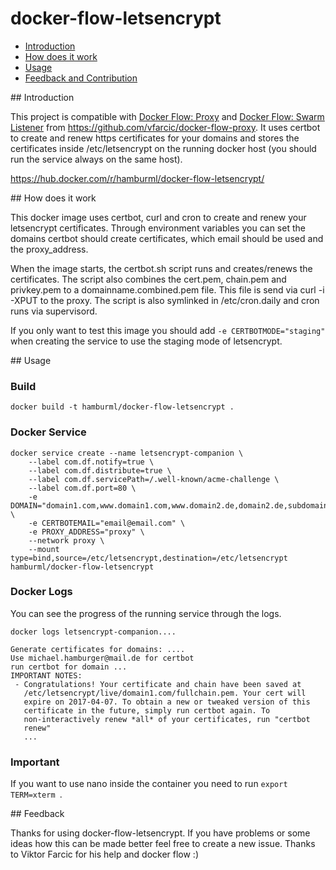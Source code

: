 docker-flow-letsencrypt
==================

* [Introduction](#introduction)
* [How does it work](#how-does-it-work)
* [Usage](#usage)
* [Feedback and Contribution](#feedback-and-contribution)

## Introduction

This project is compatible with [Docker Flow: Proxy](https://github.com/vfarcic/docker-flow-proxy) and [Docker Flow: Swarm Listener](https://github.com/vfarcic/docker-flow-swarm-listener) from https://github.com/vfarcic/docker-flow-proxy.
It uses certbot to create and renew https certificates for your domains and stores the certificates inside /etc/letsencrypt on the running docker host (you should run the service always on the same host).

https://hub.docker.com/r/hamburml/docker-flow-letsencrypt/

## How does it work

This docker image uses certbot, curl and cron to create and renew your letsencrypt certificates.
Through environment variables you can set the domains certbot should create certificates, which email should be used and the proxy_address.

When the image starts, the certbot.sh script runs and creates/renews the certificates. The script also combines the cert.pem, chain.pem and privkey.pem to a domainname.combined.pem file. This file is send via curl -i -XPUT to the proxy.
The script is also symlinked in /etc/cron.daily and cron runs via supervisord.

If you only want to test this image you should add ```-e CERTBOTMODE="staging"``` when creating the service to use the staging mode of letsencrypt.

## Usage

### Build
```
docker build -t hamburml/docker-flow-letsencrypt .
```

### Docker Service

```
docker service create --name letsencrypt-companion \
    --label com.df.notify=true \
    --label com.df.distribute=true \
    --label com.df.servicePath=/.well-known/acme-challenge \
    --label com.df.port=80 \
    -e DOMAIN="domain1.com,www.domain1.com,www.domain2.de,domain2.de,subdomain.domain2.de" \
    -e CERTBOTEMAIL="email@email.com" \
    -e PROXY_ADDRESS="proxy" \
    --network proxy \
    --mount type=bind,source=/etc/letsencrypt,destination=/etc/letsencrypt hamburml/docker-flow-letsencrypt
```

### Docker Logs

You can see the progress of the running service through the logs.

```
docker logs letsencrypt-companion....

Generate certificates for domains: ....
Use michael.hamburger@mail.de for certbot
run certbot for domain ...
IMPORTANT NOTES:
 - Congratulations! Your certificate and chain have been saved at
   /etc/letsencrypt/live/domain1.com/fullchain.pem. Your cert will
   expire on 2017-04-07. To obtain a new or tweaked version of this
   certificate in the future, simply run certbot again. To
   non-interactively renew *all* of your certificates, run "certbot
   renew"
   ...
```
### Important

If you want to use nano inside the container you need to run ```export TERM=xterm ```.

## Feedback

Thanks for using docker-flow-letsencrypt. If you have problems or some ideas how this can be made better feel free to create a new issue. Thanks to Viktor Farcic for his help and docker flow :)
